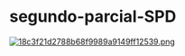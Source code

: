 # segundo-parcial-SPD
[![18c3f21d2788b68f9989a9149ff12539.png](https://i.postimg.cc/76TtTjmn/18c3f21d2788b68f9989a9149ff12539.png)](https://postimg.cc/wygQC4K1)
